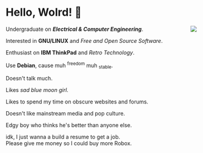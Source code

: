 # Hello, Wolrd! 👋
<img align="right" src="https://github.com/user-attachments/assets/4f13bf74-fca5-4b82-b374-f93baec9134d/">

Undergraduate on ***Electrical & Computer Engineering***.

Interested in **GNU/LINUX** and *Free and Open Source Software*.

Enthusiast on **IBM ThinkPad** and *Retro Technology*.

Use **Debian**, cause muh <sup>freedom</sup> muh <sub>stable</sub>.

Doesn't talk much.

Likes *sad blue moon girl*.

Likes to spend my time on obscure websites and forums.

Doesn't like mainstream media and pop culture.

Edgy boy who thinks he's better than anyone else.

idk, I just wanna a build a resume to get a job.  
Please give me money so I could buy more Robox.
